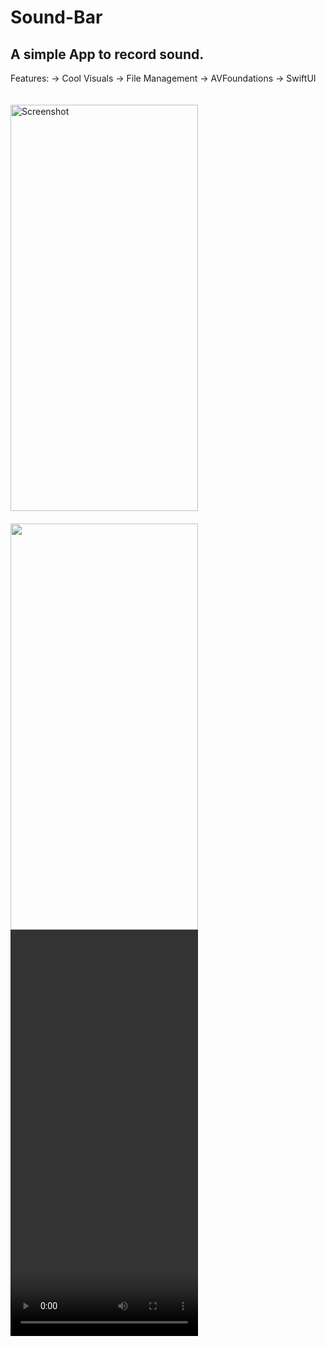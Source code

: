 # Sound-Bar
## A simple App to record sound.

Features:
  -> Cool Visuals
  -> File Management
  -> AVFoundations
  -> SwiftUI



<span>
<img src="https://user-images.githubusercontent.com/53566395/229293057-3c9bffc0-b953-4e0b-a2f9-f5e146f91092.png" vspace=20 alt="Screenshot" width="300"         height="650" align="left">
</span>&emsp;<span>
    <img src="https://user-images.githubusercontent.com/53566395/229293069-d0bccc47-16b4-4e6d-86c6-0d96d8f4c25c.png" width="300"   height="650" align="middle"> 
  </span>&emsp;<span>
  
<video width="300" height="650" controls>
  <source src="https://user-images.githubusercontent.com/53566395/229293354-43281a6b-8057-4e4a-9917-191f74a1aed9.mp4" type="video/mp4">
</video>
 </span>
